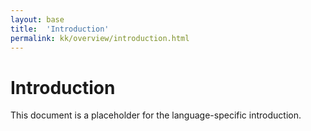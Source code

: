 ```yaml
---
layout: base
title:  'Introduction'
permalink: kk/overview/introduction.html
---
```


# Introduction

This document is a placeholder for the language-specific introduction.
